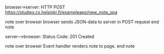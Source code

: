 browser->server: HTTP POST https://studies.cs.helsinki.fi/exampleapp/new_note_spa

note over browser
browser sends JSON-data to server in POST request
end note

server-->browser: Status Code: 201 Created

note over browser
Event handler renders note to page.
end note
